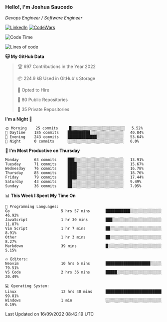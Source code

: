 ### Hello!, I'm Joshua Saucedo
*Devops Engineer / Software Engineer*  

[![LinkedIn](https://img.shields.io/badge/LinkedIn-0073b1?logo=linkedin&style=flat-square&logoColor=white)](https://www.linkedin.com/in/joshua-nathanael-saucedo-uriarte-bb0336169/)
[![CodeWars](https://www.codewars.com/users/joshuansu0897/badges/micro)](https://www.codewars.com/users/joshuansu0897)

<!--START_SECTION:waka-->
![Code Time](http://img.shields.io/badge/Code%20Time-242%20hrs%2052%20mins-blue)

![Lines of code](https://img.shields.io/badge/From%20Hello%20World%20I%27ve%20Written-2%20Million%20lines%20of%20code-blue)

**🐱 My GitHub Data** 

> 🏆 697 Contributions in the Year 2022
 > 
> 📦 224.9 kB Used in GitHub's Storage 
 > 
> 💼 Opted to Hire
 > 
> 📜 80 Public Repositories 
 > 
> 🔑 35 Private Repositories  
 > 
**I'm a Night 🦉** 

```text
🌞 Morning    25 commits     █░░░░░░░░░░░░░░░░░░░░░░░░   5.52% 
🌆 Daytime    185 commits    ██████████░░░░░░░░░░░░░░░   40.84% 
🌃 Evening    243 commits    █████████████░░░░░░░░░░░░   53.64% 
🌙 Night      0 commits      ░░░░░░░░░░░░░░░░░░░░░░░░░   0.0%

```
📅 **I'm Most Productive on Thursday** 

```text
Monday       63 commits     ███░░░░░░░░░░░░░░░░░░░░░░   13.91% 
Tuesday      71 commits     ████░░░░░░░░░░░░░░░░░░░░░   15.67% 
Wednesday    76 commits     ████░░░░░░░░░░░░░░░░░░░░░   16.78% 
Thursday     85 commits     ████░░░░░░░░░░░░░░░░░░░░░   18.76% 
Friday       79 commits     ████░░░░░░░░░░░░░░░░░░░░░   17.44% 
Saturday     43 commits     ██░░░░░░░░░░░░░░░░░░░░░░░   9.49% 
Sunday       36 commits     ██░░░░░░░░░░░░░░░░░░░░░░░   7.95%

```


📊 **This Week I Spent My Time On** 

```text
💬 Programming Languages: 
Go                       5 hrs 57 mins       ███████████░░░░░░░░░░░░░░   46.92% 
JavaScript               1 hr 30 mins        ███░░░░░░░░░░░░░░░░░░░░░░   11.87% 
Vim Script               1 hr 7 mins         ██░░░░░░░░░░░░░░░░░░░░░░░   8.91% 
Other                    1 hr 3 mins         ██░░░░░░░░░░░░░░░░░░░░░░░   8.27% 
Markdown                 39 mins             █░░░░░░░░░░░░░░░░░░░░░░░░   5.15%

🔥 Editors: 
Neovim                   10 hrs 6 mins       ████████████████████░░░░░   79.51% 
VS Code                  2 hrs 36 mins       █████░░░░░░░░░░░░░░░░░░░░   20.49%

💻 Operating System: 
Linux                    12 hrs 40 mins      █████████████████████████   99.81% 
Windows                  1 min               ░░░░░░░░░░░░░░░░░░░░░░░░░   0.19%

```


 Last Updated on 16/09/2022 08:42:19 UTC
<!--END_SECTION:waka-->
